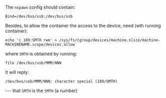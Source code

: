The `nspawn` config should contain:

    Bind=/dev/bus/usb:/dev/bus/usb

Besides, to allow the container the access to the device, need (wth running container):

    echo 'c 189:SMTH rwm' > /sys/fs/cgroup/devices/machine.slice/machine-MACHINENAME.scope/devices.allow

where `SMTH` is obtained by running:

    file /dev/bus/usb/MMM/NNN

It will reply:

    /dev/bus/usb/MMM/NNN: character special (189/SMTH)

--- that `SMTH` is the `SMTH` (a number)



